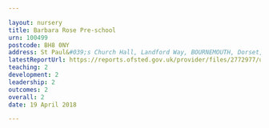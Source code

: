 ```yaml
---

layout: nursery
title: Barbara Rose Pre-school
urn: 100499
postcode: BH8 0NY
address: St Paul&#039;s Church Hall, Landford Way, BOURNEMOUTH, Dorset, BH8 0NY
latestReportUrl: https://reports.ofsted.gov.uk/provider/files/2772977/urn/100499.pdf
teaching: 2
development: 2
leadership: 2
outcomes: 2
overall: 2
date: 19 April 2018

---
```

